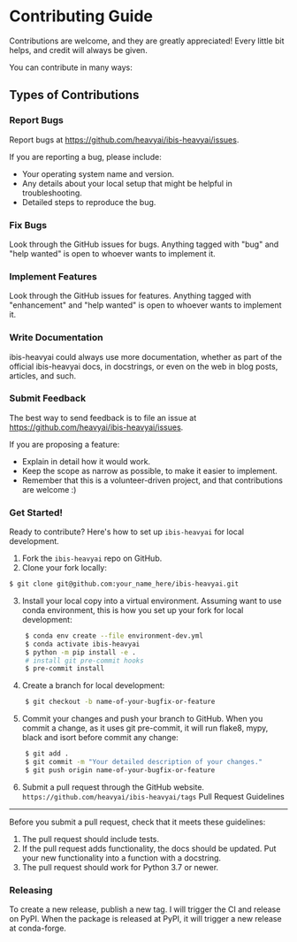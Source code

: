 # Contributing Guide


Contributions are welcome, and they are greatly appreciated! Every little bit
helps, and credit will always be given.

You can contribute in many ways:

## Types of Contributions

### Report Bugs

Report bugs at https://github.com/heavyai/ibis-heavyai/issues.

If you are reporting a bug, please include:

* Your operating system name and version.
* Any details about your local setup that might be helpful in troubleshooting.
* Detailed steps to reproduce the bug.

### Fix Bugs

Look through the GitHub issues for bugs. Anything tagged with "bug" and "help
wanted" is open to whoever wants to implement it.

### Implement Features

Look through the GitHub issues for features. Anything tagged with "enhancement"
and "help wanted" is open to whoever wants to implement it.

### Write Documentation

ibis-heavyai could always use more documentation, whether as part of the
official ibis-heavyai docs, in docstrings, or even on the web in blog posts,
articles, and such.

### Submit Feedback

The best way to send feedback is to file an issue at https://github.com/heavyai/ibis-heavyai/issues.

If you are proposing a feature:

* Explain in detail how it would work.
* Keep the scope as narrow as possible, to make it easier to implement.
* Remember that this is a volunteer-driven project, and that contributions
  are welcome :)

### Get Started!

Ready to contribute? Here's how to set up `ibis-heavyai` for local development.

1. Fork the `ibis-heavyai` repo on GitHub.
2. Clone your fork locally:
```sh
$ git clone git@github.com:your_name_here/ibis-heavyai.git
```
3. Install your local copy into a virtual environment. Assuming want to use conda environment,
   this is how you set up your fork for local development:
```sh
    $ conda env create --file environment-dev.yml
    $ conda activate ibis-heavyai
    $ python -m pip install -e .
    # install git pre-commit hooks
    $ pre-commit install
```

4. Create a branch for local development:
```sh
    $ git checkout -b name-of-your-bugfix-or-feature
```
5. Commit your changes and push your branch to GitHub. When you commit a change, as it uses git pre-commit, it will run flake8, mypy, black and isort before commit any change:
```sh
    $ git add .
    $ git commit -m "Your detailed description of your changes."
    $ git push origin name-of-your-bugfix-or-feature
```
6. Submit a pull request through the GitHub website.
`https://github.com/heavyai/ibis-heavyai/tags`
Pull Request Guidelines
-----------------------

Before you submit a pull request, check that it meets these guidelines:

1. The pull request should include tests.
2. If the pull request adds functionality, the docs should be updated. Put your new functionality into a function with a docstring.
3. The pull request should work for Python 3.7 or newer.

### Releasing

To create a new release, publish a new tag. I will trigger the CI and release
on PyPI. When the package is released at PyPI, it will trigger a new
release at conda-forge.
